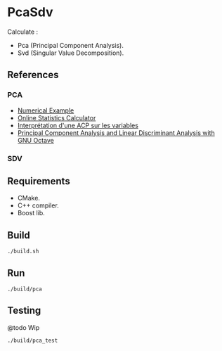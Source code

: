 # PcaSdv

Calculate :

* Pca (Principal Component Analysis). 
* Svd (Singular Value Decomposition). 

## References

### PCA

 * [Numerical Example](https://www.itl.nist.gov/div898/handbook/pmc/section5/pmc552.htm)
 * [Online Statistics Calculator](https://datatab.net/statistics-calculator/factor-analysis)
 * [Interprétation d'une ACP sur les variables](http://www.jybaudot.fr/Analdonnees/acpvarres.html)
 * [Principal Component Analysis and Linear Discriminant Analysis with GNU Octave](https://www.bytefish.de/blog/pca_lda_with_gnu_octave.html)

### SDV

## Requirements

* CMake. 
* C++ compiler. 
* Boost lib. 

## Build

``` 
./build.sh
```

## Run

``` 
./build/pca
```

## Testing

@todo Wip

``` 
./build/pca_test
```
